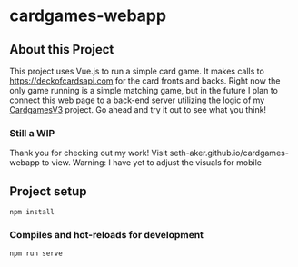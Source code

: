 # cardgames-webapp

## About this Project
This project uses Vue.js to run a simple card game. It makes calls to https://deckofcardsapi.com for the card fronts and backs. Right now the only game running is a simple matching game, but in the future I plan to connect this web page to a back-end server utilizing the logic of my [CardgamesV3](https://github.com/seth-aker/Cardgames_v3) project. Go ahead and try it out to see what you think!

### Still a WIP
Thank you for checking out my work! Visit seth-aker.github.io/cardgames-webapp to view. Warning: I have yet to adjust the visuals for mobile


## Project setup
```
npm install
```

### Compiles and hot-reloads for development
```
npm run serve
```



